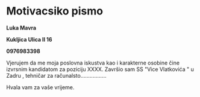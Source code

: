 # Motivacsiko pismo
**Luka Mavra**

**Kukljica Ulica II 16**

**0976983398**


Vjerujem da me moja poslovna iskustva kao i karakterne osobine čine izvrsnim kandidatom za poziciju  XXXX.
Završio sam  SS "Vice Vlatkovića " u Zadru , tehničar za računalsto.................

Hvala vam za vaše vrijeme.